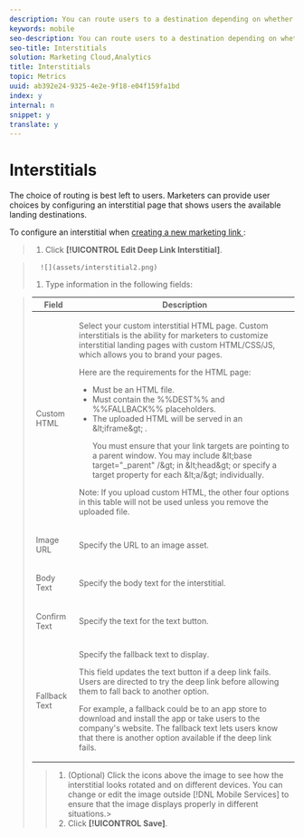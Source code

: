 ```yaml
---
description: You can route users to a destination depending on whether they have the app installed (an app deep link) or not installed (to a website or an app store).
keywords: mobile
seo-description: You can route users to a destination depending on whether they have the app installed (an app deep link) or not installed (to a website or an app store).
seo-title: Interstitials
solution: Marketing Cloud,Analytics
title: Interstitials
topic: Metrics
uuid: ab392e24-9325-4e2e-9f18-e04f159fa1bd
index: y
internal: n
snippet: y
translate: y
---
```


# Interstitials

The choice of routing is best left to users. Marketers can provide user choices by configuring an interstitial page that shows users the available landing destinations. 

To configure an interstitial when [ creating a new marketing link ](../../../acquisition_main/c_marketing-links-builder/t_create-edit-adobe-links/t_create-edit-adobe-links.md#task_154A125591904CA598DF9391A44C081C): 

>1. Click **[!UICONTROL  Edit Deep Link Interstitial]**.

>       ![](assets/interstitial2.png) 
>1. Type information in the following fields:


>    <table id="table_7085BFEFFF454F2CB6E355A85595E0B0"> 
 <thead> 
  <tr> 
   <th colname="col1" class="entry"> Field </th> 
   <th colname="col2" class="entry"> Description </th> 
  </tr> 
 </thead>
 <tbody> 
  <tr> 
   <td colname="col1"> <p> <span class="uicontrol"> Custom HTML </span> </p> </td> 
   <td colname="col2"> <p> Select your custom interstitial HTML page. Custom interstitials is the ability for marketers to customize interstitial landing pages with custom HTML/CSS/JS, which allows you to brand your pages. </p> <p>Here are the requirements for the HTML page: 
     <ul id="ul_BE51B1E694464879955A24FBD1AAE07D"> 
      <li id="li_C4AD1C1598A349F8B8CC4224A45EFB97">Must be an HTML file. </li> 
      <li id="li_A9149F70FB2C49ACB0AA7B29E23E966C">Must contain the <span class="codeph"> %%DEST%% </span> and <span class="codeph"> %%FALLBACK%% </span> placeholders. </li> 
      <li id="li_C4296F798D304A7ABDA6DB015D01505F">The uploaded HTML will be served in an <span class="codeph"> &amp;lt;iframe&amp;gt; </span>. <p>You must ensure that your link targets are pointing to a parent window. You may include <span class="codeph"> &amp;lt;base target="_parent" /&amp;gt; </span> in <span class="codeph"> &amp;lt;head&amp;gt; </span> or specify a target property for each <span class="codeph"> &amp;lt;a/&amp;gt; </span> individually. </p> </li> 
     </ul> </p> <p> <p type="tip">Note:  If you upload custom HTML, the other four options in this table will not be used unless you remove the uploaded file. </p> </p> </td> 
  </tr> 
  <tr> 
   <td colname="col1"> <p> <span class="uicontrol"> Image URL </span> </p> </td> 
   <td colname="col2"> <p>Specify the URL to an image asset. </p> </td> 
  </tr> 
  <tr> 
   <td colname="col1"> <p> <span class="uicontrol"> Body Text </span> </p> </td> 
   <td colname="col2"> <p>Specify the body text for the interstitial. </p> </td> 
  </tr> 
  <tr> 
   <td colname="col1"> <p> <span class="uicontrol"> Confirm Text </span> </p> </td> 
   <td colname="col2"> <p>Specify the text for the text button. </p> </td> 
  </tr> 
  <tr> 
   <td colname="col1"> <p> <span class="uicontrol"> Fallback Text </span> </p> </td> 
   <td colname="col2"> <p>Specify the fallback text to display. </p> <p>This field updates the text button if a deep link fails. Users are directed to try the deep link before allowing them to fall back to another option. </p> <p>For example, a fallback could be to an app store to download and install the app or take users to the company's website. The fallback text lets users know that there is another option available if the deep link fails. </p> </td> 
  </tr> 
 </tbody> 
</table>

>1. (Optional) Click the icons above the image to see how the interstitial looks rotated and on different devices.
>   You can change or edit the image outside [!DNL  Mobile Services] to ensure that the image displays properly in different situations.>
>1. Click **[!UICONTROL  Save]**.
